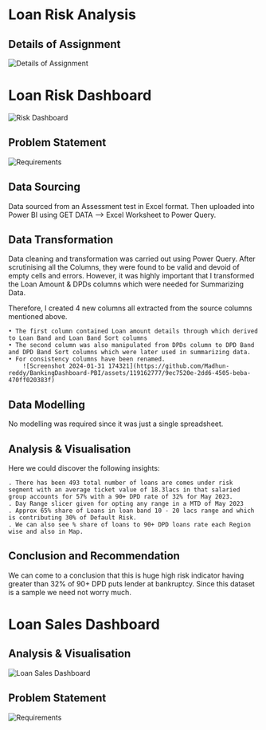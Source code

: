 
# Loan Risk Analysis

## Details of Assignment

![Details of Assignment](https://github.com/Madhun-reddy/BankingDashboard-PBI/assets/119162777/4a2ca0f3-e524-4884-9a18-d3108460f83b)

# Loan Risk Dashboard

![Risk Dashboard](https://github.com/Madhun-reddy/BankingDashboard-PBI/assets/119162777/3cd500a5-8785-49a6-a60c-ad87009d0c15)


## Problem Statement

![Requirements](https://github.com/Madhun-reddy/BankingDashboard-PBI/assets/119162777/1db127f6-6e24-4fe8-aa66-8917ac133769)


## Data Sourcing

Data sourced from an Assessment test in Excel format. Then uploaded into Power BI using GET DATA --> Excel Worksheet to Power Query.

## Data Transformation

Data cleaning and transformation was carried out using Power Query. After scrutinising all the Columns, they were found to be valid and devoid of empty cells and errors. However, it was highly important that I transformed the Loan Amount & DPDs columns which were needed for Summarizing Data.

Therefore, I created 4 new columns all extracted from the source columns mentioned above.

	• The first column contained Loan amount details through which derived to Loan Band and Loan Band Sort columns 
	• The second column was also manipulated from DPDs column to DPD Band and DPD Band Sort columns which were later used in summarizing data.
	• For consistency columns have been renamed.
    	![Screenshot 2024-01-31 174321](https://github.com/Madhun-reddy/BankingDashboard-PBI/assets/119162777/9ec7520e-2dd6-4505-beba-470ff020383f)



## Data Modelling

No modelling was required since it was just a single spreadsheet.


## Analysis & Visualisation

Here we could discover the following insights:

	. There has been 493 total number of loans are comes under risk segment with an average ticket value of 18.3lacs in that salaried group accounts for 57% with a 90+ DPD rate of 32% for May 2023.
	. Day Range slicer given for opting any range in a MTD of May 2023
	. Approx 65% share of Loans in loan band 10 - 20 lacs range and which is contributing 30% of Default Risk.
	. We can also see % share of loans to 90+ DPD loans rate each Region wise and also in Map. 
	

## Conclusion and Recommendation

We can come to a conclusion that this is huge high risk indicator having greater than 32% of 90+ DPD puts lender at bankruptcy. Since this dataset is a sample we need not worry much.


# Loan Sales Dashboard

## Analysis & Visualisation

![Loan Sales Dashboard](https://github.com/Madhun-reddy/BankingDashboard-PBI/assets/119162777/73fdb3d5-7a44-4ffb-9753-f885ed34f2c3)


## Problem Statement

![Requirements](https://github.com/Madhun-reddy/BankingDashboard-PBI/assets/119162777/2c600593-98ff-44ec-b98c-52fe06f6604c)



